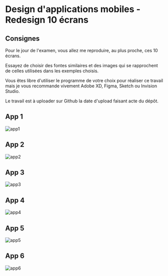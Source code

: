 # Design d'applications mobiles - Redesign 10 écrans

## Consignes

Pour le jour de l'examen, vous allez me reproduire, au plus proche, ces 10 écrans.

Essayez de choisir des fontes similaires et des images qui se rapprochent de celles utilisées dans les exemples choisis.

Vous êtes libre d'utiliser le programme de votre choix pour réaliser ce travail mais je vous recommande vivement Adobe XD, Figma, Sketch ou Invision Studio.

Le travail est à uploader sur Github la date d'upload faisant acte du dépôt.


## App 1

![app1](./apps/app1.jpg)

## App 2

![app2](./apps/app2.jpg)

## App 3

![app3](./apps/app3.jpg)

## App 4

![app4](./apps/app4.jpg)

## App 5

![app5](./apps/app5.jpg)

## App 6

![app6](./apps/app6.png)
